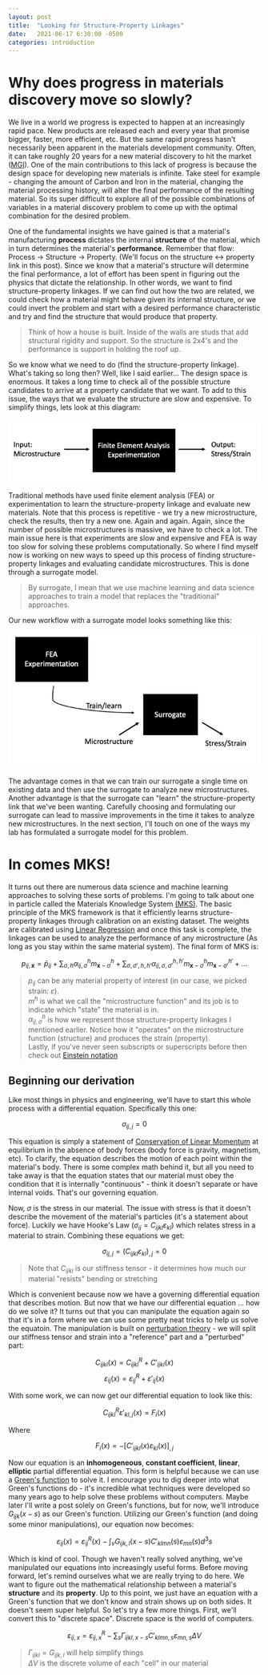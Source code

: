 ```yaml
---
layout: post
title:  "Looking for Structure-Property Linkages"
date:   2021-06-17 6:30:00 -0500
categories: introduction
---
```


# Why does progress in materials discovery move so slowly?
We live in a world we progress is expected to happen at an increasingly rapid pace. New products are released each and every year that promise bigger, faster, more efficient, etc. But the same rapid progress hasn't necessarily been apparent in the materials development community. Often, it can take roughly 20 years for a new material discovery to hit the market ([MGI](https://www.mgi.gov)). One of the main contributions to this lack of progress is because the design space for developing new materials is infinite. Take steel for example - changing the amount of Carbon and Iron in the material, changing the material processing history, will alter the final performance of the resulting material. So its super difficult to explore all of the possible combinations of variables in a material discovery problem to come up with the optimal combination for the desired problem.

One of the fundamental insights we have gained is that a material's manufacturing **process** dictates the internal **structure** of the material, which in turn determines the material's **performance**. Remember that flow: Process -> Structure -> Property. (We'll focus on the structure <-> property link in this post). Since we know that a material's structure will determine the final performance, a lot of effort has been spent in figuring out the physics that dictate the relationship. In other words, we want to find structure-property linkages. If we can find out how the two are related, we could check how a material might behave given its internal structure, or we could invert the problem and start with a desired performance characteristic and try and find the structure that would produce that property.

> Think of how a house is built. Inside of the walls are studs that add structural rigidity and support. So the structure is 2x4's and the performance is support in holding the roof up.

So we know what we need to do (find the structure-property linkage). What's taking so long then? Well, like I said earlier... The design space is enormous. It takes a long time to check all of the possible structure candidates to arrive at a property candidate that we want. To add to this issue, the ways that we evaluate the structure are slow and expensive. To simplify things, lets look at this diagram:

![slow](/assets/slow_material_development.jpg)

Traditional methods have used finite element analysis (FEA) or experimentation to learn the structure-property linkage and evaluate new materials. Note that this process is repetitive - we try a new microstructure, check the results, then try a new one. Again and again. Again, since the number of possible microstructures is massive, we have to check a lot. The main issue here is that experiments are slow and expensive and FEA is way too slow for solving these problems computationally. So where I find myself now is working on new ways to speed up this process of finding structure-property linkages and evaluating candidate microstructures. This is done through a surrogate model.
> By surrogate, I mean that we use machine learning and data science approaches to train a model that replaces the "traditional" approaches. 

Our new workflow with a surrogate model looks something like this:

![fast](/assets/fast.jpg)

The advantage comes in that we can train our surrogate a single time on existing data and then use the surrogate to analyze new microstructures. Another advantage is that the surrogate can "learn" the structure-property link that we've been wanting. Carefully choosing and formulating our surrogate can lead to massive improvements in the time it takes to analyze new microstructures. In the next section, I'll touch on one of the ways my lab has formulated a surrogate model for this problem.

# In comes MKS!

It turns out there are numerous data science and machine learning approaches to solving these sorts of problems. I'm going to talk about one in particle called the Materials Knowledge System [(MKS)](http://pymks.org/en/stable/rst/README.html). The basic principle of the MKS framework is that it efficiently learns structure-property linkages through calibration on an existing dataset. The weights are calibrated using [Linear Regression](https://en.wikipedia.org/wiki/Linear_regression) and once this task is complete, the linkages can be used to analyze the performance of any microstructure (As long as you stay within the same material system). The final form of MKS is:

$$ p_{ij,\textbf{x}} = \bar{p}_{ij} + \sum_{\sigma, h} \alpha^h_{ij,\sigma} m^h_{\textbf{x}-\sigma} + \sum_{\sigma, \sigma', h, h'}\alpha^{h,h'}_{ij,\sigma, \sigma'}m^h_{\textbf{x}-\sigma}m^{h'}_{\textbf{x}-\sigma'}+ . . . $$

> $p_{ij}$ can be any material property of interest (in our case, we picked strain: $\varepsilon$).\
$m^h$ is what we call the "microstructure function" and its job is to indicate which "state" the material is in.\
$\alpha^h_{ij,\sigma}$ is how we represent those structure-property linkages I mentioned earlier. Notice how it "operates" on the microstructure function (structure) and produces the strain (property).\
Lastly, if you've never seen subscripts or superscripts before then check out [Einstein notation](https://en.wikipedia.org/wiki/Einstein_notation)


## Beginning our derivation

Like most things in physics and engineering, we'll have to start this whole process with a differential equation. Specifically this one: 

$$\sigma_{ij,j} = 0$$

This equation is simply a statement of [Conservation of Linear Momentum](https://en.wikipedia.org/wiki/Momentum#Conservation_in_a_continuum) at equilibrium in the absence of body forces (body force is gravity, magnetism, etc). To clarify, the equation describes the motion of each point within the material's body. There is some complex math behind it, but all you need to take away is that the equation states that our material must obey the condition that it is internally "continuous" - think it doesn't separate or have internal voids. That's our governing equation.

Now, $\sigma$ is the stress in our material. The issue with stress is that it doesn't describe the movement of the material's particles (it's a statement about force). Luckily we have Hooke's Law ($\sigma_{ij} = C_{ijkl} \varepsilon_{kl}$) which relates stress in a material to strain. Combining these equations we get:

$$\sigma_{ij,j} = (C_{ijkl}\varepsilon_{kl})_{,j} = 0$$

> Note that $C_{ijkl}$ is our stiffness tensor - it determines how much our material "resists" bending or stretching 

Which is convenient because now we have a governing differential equation that describes motion. But now that we have our differential equation ... how do we solve it? It turns out that you can manipulate the equation again so that it's in a form where we can use some pretty neat tricks to help us solve the equatoin. The manipulation is built on [perturbation theory](https://en.wikipedia.org/wiki/Perturbation_theory) - we will split our stiffness tensor and strain into a "reference" part and a "perturbed" part:

$$C_{ijkl}(x) = C^R_{ijkl} + C'_{ijkl}(x) $$
$$\varepsilon_{ij}(x) = \varepsilon^R_{ij} + \varepsilon'_{ij}(x)$$

With some work, we can now get our differential equation to look like this:

$$C^R_{ijkl}\varepsilon'_{kl,j}(x) = F_i(x)$$

Where 

$$F_i(x) = -[C'_{ijkl}(x)\varepsilon_{kl}(x)]_{,j}$$

Now our equation is an **inhomogeneous**, **constant coefficient**, **linear**, **elliptic** partial differential equation. This form is helpful because we can use a [Green's function](https://en.wikipedia.org/wiki/Green%27s_function) to solve it. I encourage you to dig deeper into what Green's functions do - it's incredible what techniques were developed so many years ago to help solve these problems without computers. Maybe later I'll write a post solely on Green's functions, but for now, we'll introduce $G_{ijk}(x-s)$ as our Green's function. Utilizing our Green's function (and doing some minor manipulations), our equation now becomes:

$$\varepsilon_{ij}(x) = \varepsilon^R_{ij}(x) - \int_v G_{ijk,l}(x-s)C'_{klmn}(s)\varepsilon_{mn}(s)d^3s$$

Which is kind of cool. Though we haven't really solved anything, we've manipulated our equations into increasingly useful forms. Before moving forward, let's remind ourselves what we are really trying to do here. We want to figure out the mathematical relationship between a material's **structure** and its **property**. Up to this point, we just have an equation with a Green's function that we don't know and strain shows up on both sides. It doesn't seem super helpful. So let's try a few more things. First, we'll convert this to "discrete space". Discrete space is the world of computers.

$$\varepsilon_{ij,x} = \varepsilon^R_{ij,x} - \sum_s \Gamma_{ijkl,x-s}C'_{klmn,s}\varepsilon_{mn,s}\Delta V$$

> $\Gamma_{ijkl} = G_{ijk,l}$ will help simplify things\
$\Delta V$ is the discrete volume of each "cell" in our material

